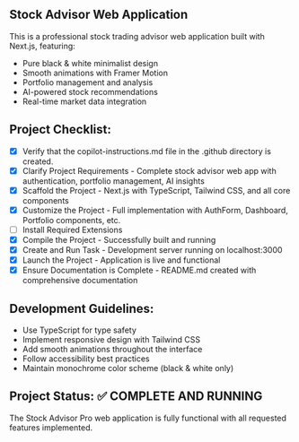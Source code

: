<!-- Use this file to provide workspace-specific custom instructions to Copilot. -->

## Stock Advisor Web Application

This is a professional stock trading advisor web application built with Next.js, featuring:
- Pure black & white minimalist design
- Smooth animations with Framer Motion
- Portfolio management and analysis
- AI-powered stock recommendations
- Real-time market data integration

## Project Checklist:
- [x] Verify that the copilot-instructions.md file in the .github directory is created.
- [x] Clarify Project Requirements - Complete stock advisor web app with authentication, portfolio management, AI insights
- [x] Scaffold the Project - Next.js with TypeScript, Tailwind CSS, and all core components
- [x] Customize the Project - Full implementation with AuthForm, Dashboard, Portfolio components, etc.
- [ ] Install Required Extensions
- [x] Compile the Project - Successfully built and running
- [x] Create and Run Task - Development server running on localhost:3000
- [x] Launch the Project - Application is live and functional
- [x] Ensure Documentation is Complete - README.md created with comprehensive documentation

## Development Guidelines:
- Use TypeScript for type safety
- Implement responsive design with Tailwind CSS
- Add smooth animations throughout the interface
- Follow accessibility best practices
- Maintain monochrome color scheme (black & white only)

## Project Status: ✅ COMPLETE AND RUNNING
The Stock Advisor Pro web application is fully functional with all requested features implemented.
